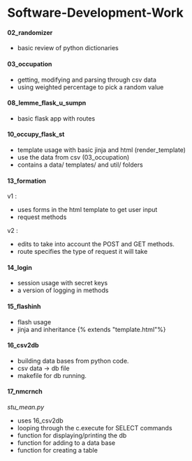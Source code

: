 # Software-Development-Work

#### 02_randomizer
- basic review of python dictionaries

#### 03_occupation
- getting, modifying and parsing through csv data
- using weighted percentage to pick a random value

#### 08_lemme_flask_u_sumpn
- basic flask app with routes

#### 10_occupy_flask_st
- template usage with basic jinja and html (render_template)
- use the data from csv (03_occupation)
- contains a data/ templates/ and util/ folders

#### 13_formation
v1 : 
- uses forms in the html template to get user input
- request methods

v2 : 
- edits to take into account the POST and GET methods.
- route specifies the type of request it will take

#### 14_login
- session usage with secret keys
- a version of logging in methods

#### 15_flashinh
- flash usage 
- jinja and inheritance {% extends "template.html"%}

#### 16_csv2db
- building data bases from python code.
- csv data -> db file
- makefile for db running. 

#### 17_nmcrnch
_stu_mean.py_
- uses 16_csv2db 
- looping through the c.execute for SELECT commands
- function for displaying/printing the db 
- function for adding to a data base
- function for creating a table

